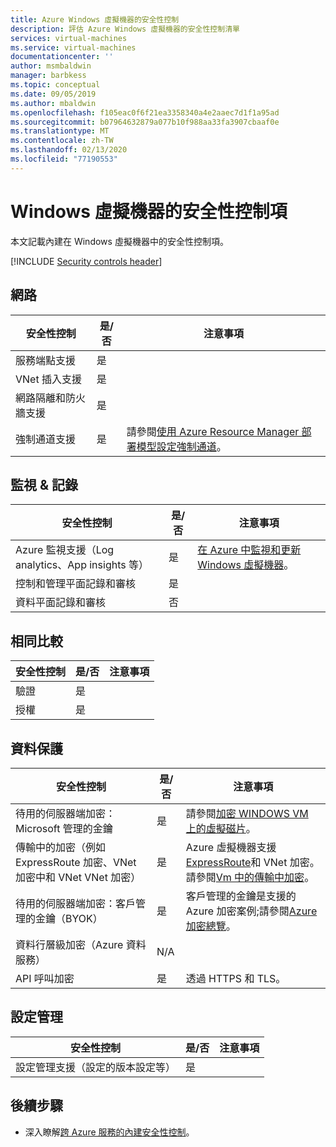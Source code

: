 ```yaml
---
title: Azure Windows 虛擬機器的安全性控制
description: 評估 Azure Windows 虛擬機器的安全性控制清單
services: virtual-machines
ms.service: virtual-machines
documentationcenter: ''
author: msmbaldwin
manager: barbkess
ms.topic: conceptual
ms.date: 09/05/2019
ms.author: mbaldwin
ms.openlocfilehash: f105eac0f6f21ea3358340a4e2aaec7d1f1a95ad
ms.sourcegitcommit: b07964632879a077b10f988aa33fa3907cbaaf0e
ms.translationtype: MT
ms.contentlocale: zh-TW
ms.lasthandoff: 02/13/2020
ms.locfileid: "77190553"
---
```

# <a name="security-controls-for-windows-virtual-machines"></a>Windows 虛擬機器的安全性控制項

本文記載內建在 Windows 虛擬機器中的安全性控制項。

[!INCLUDE [Security controls header](../../../includes/security-controls-header.md)]

## <a name="network"></a>網路

| 安全性控制 | 是/否 | 注意事項 |
|---|---|--|
| 服務端點支援| 是 | |
| VNet 插入支援| 是 | |
| 網路隔離和防火牆支援| 是 |  |
| 強制通道支援| 是 | 請參閱[使用 Azure Resource Manager 部署模型設定強制通道](/azure/vpn-gateway/vpn-gateway-forced-tunneling-rm)。 |

## <a name="monitoring--logging"></a>監視 & 記錄

| 安全性控制 | 是/否 | 注意事項|
|---|---|--|
| Azure 監視支援（Log analytics、App insights 等）| 是 | [在 Azure 中監視和更新 Windows 虛擬機器](tutorial-monitoring.md)。 |
| 控制和管理平面記錄和審核| 是 |  |
| 資料平面記錄和審核 | 否 |  |

## <a name="identity"></a>相同比較

| 安全性控制 | 是/否 | 注意事項|
|---|---|--|
| 驗證| 是 |  |
| 授權| 是 |  |

## <a name="data-protection"></a>資料保護

| 安全性控制 | 是/否 | 注意事項 |
|---|---|--|
| 待用的伺服器端加密： Microsoft 管理的金鑰 | 是 | 請參閱[加密 WINDOWS VM 上的虛擬磁片](/azure/virtual-machines/windows/encrypt-disks)。 |
| 傳輸中的加密（例如 ExpressRoute 加密、VNet 加密中和 VNet VNet 加密）| 是 | Azure 虛擬機器支援[ExpressRoute](/azure/expressroute)和 VNet 加密。 請參閱[Vm 中的傳輸中加密](/azure/security/security-azure-encryption-overview#in-transit-encryption-in-vms)。 |
| 待用的伺服器端加密：客戶管理的金鑰（BYOK） | 是 | 客戶管理的金鑰是支援的 Azure 加密案例;請參閱[Azure 加密總覽](/azure/security/security-azure-encryption-overview#in-transit-encryption-in-vms)。|
| 資料行層級加密（Azure 資料服務）| N/A | |
| API 呼叫加密| 是 | 透過 HTTPS 和 TLS。 |



## <a name="configuration-management"></a>設定管理

| 安全性控制 | 是/否 | 注意事項|
|---|---|--|
| 設定管理支援（設定的版本設定等）| 是 |  | 

## <a name="next-steps"></a>後續步驟

- 深入瞭解[跨 Azure 服務的內建安全性控制](../../security/fundamentals/security-controls.md)。
